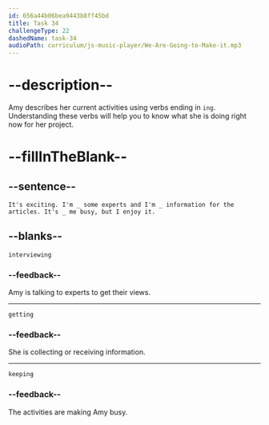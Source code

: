 ```yaml
---
id: 656a44b06bea9443b8ff45bd
title: Task 34
challengeType: 22
dashedName: task-34
audioPath: curriculum/js-music-player/We-Are-Going-to-Make-it.mp3
---
```


<!--
AUDIO REFERENCE: 
Amy: It's exciting. I'm interviewing some experts and I’m getting information for the articles. It's keeping me busy, but I enjoy it.
-->

# --description--

Amy describes her current activities using verbs ending in `ing`. Understanding these verbs will help you to know what she is doing right now for her project.

# --fillInTheBlank--

## --sentence--

`It's exciting. I'm _ some experts and I'm _ information for the articles. It's _ me busy, but I enjoy it.`

## --blanks--

`interviewing`

### --feedback--

Amy is talking to experts to get their views.

---

`getting`

### --feedback--

She is collecting or receiving information.

---

`keeping`

### --feedback--

The activities are making Amy busy.
